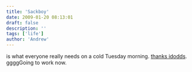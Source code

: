 ```yaml
---
title: 'Sackboy'
date: 2009-01-20 08:13:01
draft: false
description: ''
tags: ['life']
author: 'Andrew'
---
```


is what everyone really needs on a cold Tuesday morning. [thanks idodds](http://www.flickr.com/photos/ldodds/). ggggGoing to work now.
